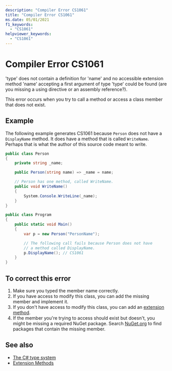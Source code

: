 ```yaml
---
description: "Compiler Error CS1061"
title: "Compiler Error CS1061"
ms.date: 05/01/2021
f1_keywords: 
  - "CS1061"
helpviewer_keywords: 
  - "CS1061"
---
```

# Compiler Error CS1061

'type' does not contain a definition for 'name' and no accessible extension method 'name' accepting a first argument of type 'type' could be found (are you missing a using directive or an assembly reference?).

This error occurs when you try to call a method or access a class member that does not exist.

## Example

The following example generates CS1061 because `Person` does not have a `DisplayName` method. It does have a method that is called `WriteName`. Perhaps that is what the author of this source code meant to write.

```csharp
public class Person
{
    private string _name;

    public Person(string name) => _name = name;

    // Person has one method, called WriteName.
    public void WriteName()
    {
        System.Console.WriteLine(_name);
    }
}

public class Program
{
    public static void Main()
    {
        var p = new Person("PersonName");

        // The following call fails because Person does not have
        // a method called DisplayName.
        p.DisplayName(); // CS1061
    }
}
```

## To correct this error

1. Make sure you typed the member name correctly.
2. If you have access to modify this class, you can add the missing member and implement it.
3. If you don't have access to modify this class, you can add an [extension method](../../programming-guide/classes-and-structs/extension-methods.md).
4. If the member you're trying to access should exist but doesn't, you might be missing a required NuGet package. Search [NuGet.org](https://www.nuget.org/) to find packages that contain the missing member.

## See also

- [The C# type system](../../fundamentals/types/index.md)
- [Extension Methods](../../programming-guide/classes-and-structs/extension-methods.md)
